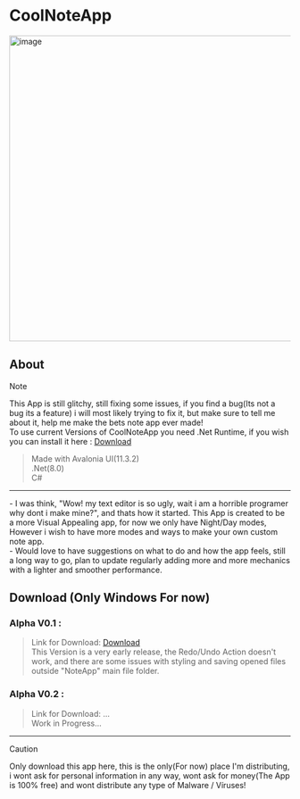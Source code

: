 # CoolNoteApp
<img width="819" height="548" alt="image" src="https://github.com/user-attachments/assets/d0aa5fd2-7bc3-411a-b5f1-7ce363b1343c" />
<br>

## About
> [!NOTE]
> This App is still glitchy, still fixing some issues, if you find a bug(Its not a bug its a feature) i will most likely trying to fix it, but make sure to
> tell me about it, help me make the bets note app ever made!<br>
> To use current Versions of CoolNoteApp you need .Net Runtime, if you wish you can install it here : [Download](https://dotnet.microsoft.com/en-us/download/dotnet/8.0/runtime)

> Made with Avalonia UI(11.3.2)<br>
> .Net(8.0)<br>
> C#<br>
<hr>
- I was think, "Wow! my text editor is so ugly, wait i am a horrible programer why dont i make mine?", and thats how it started. This App is created to be a more Visual Appealing app, for now we only have Night/Day modes, However i wish to have more modes and ways to make your own custom note app.<br>
- Would love to have suggestions on what to do and how the app feels, still a long way to go, plan to update regularly adding more and more mechanics with a lighter and smoother performance.

## Download (Only Windows For now)
### Alpha V0.1 :
> Link for Download: [Download](https://github.com/Kywyy/CoolNoteApp/tags)<br>
> This Version is a very early release, the Redo/Undo Action doesn't work, and there are some issues with styling and saving opened files outside "NoteApp" main file folder.

### Alpha V0.2 :
> Link for Download: ... <br>
> Work in Progress...



<hr>

> [!CAUTION]
> Only download this app here, this is the only(For now) place I'm distributing, i wont ask for personal information in any way, wont ask for money(The App is 100% free) and wont distribute any type of Malware / Víruses!
